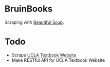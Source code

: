BruinBooks
==========

Scraping with [Beautiful Soup](http://www.crummy.com/software/BeautifulSoup/).

Todo
====

* Scrape [UCLA Textbook Website](http://shop.uclastore.com/c-422-textbooks.aspx)
* Make RESTful API for UCLA Textbook Website
